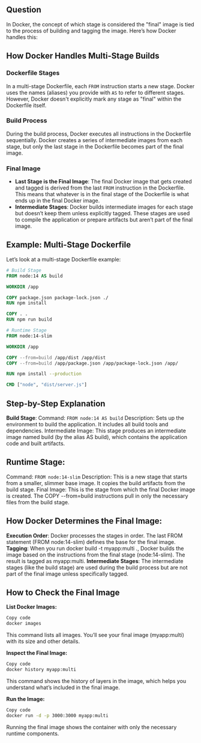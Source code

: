 ## Question

In Docker, the concept of which stage is considered the "final" image is tied to the process of building and tagging the image. Here’s how Docker handles this:

## How Docker Handles Multi-Stage Builds

### Dockerfile Stages

In a multi-stage Dockerfile, each `FROM` instruction starts a new stage. Docker uses the names (aliases) you provide with `AS` to refer to different stages. However, Docker doesn't explicitly mark any stage as "final" within the Dockerfile itself.

### Build Process

During the build process, Docker executes all instructions in the Dockerfile sequentially. Docker creates a series of intermediate images from each stage, but only the last stage in the Dockerfile becomes part of the final image.

### Final Image

- **Last Stage is the Final Image**: The final Docker image that gets created and tagged is derived from the last `FROM` instruction in the Dockerfile. This means that whatever is in the final stage of the Dockerfile is what ends up in the final Docker image.
- **Intermediate Stages**: Docker builds intermediate images for each stage but doesn’t keep them unless explicitly tagged. These stages are used to compile the application or prepare artifacts but aren’t part of the final image.

## Example: Multi-Stage Dockerfile

Let’s look at a multi-stage Dockerfile example:

```dockerfile
# Build Stage
FROM node:14 AS build

WORKDIR /app

COPY package.json package-lock.json ./
RUN npm install

COPY . .
RUN npm run build

# Runtime Stage
FROM node:14-slim

WORKDIR /app

COPY --from=build /app/dist /app/dist
COPY --from=build /app/package.json /app/package-lock.json /app/

RUN npm install --production

CMD ["node", "dist/server.js"]
```
## Step-by-Step Explanation
**Build Stage**:
Command: ```FROM node:14 AS build```
Description: Sets up the environment to build the application. It includes all build tools and dependencies.
Intermediate Image: This stage produces an intermediate image named build (by the alias AS build), which contains the application code and built artifacts.

## Runtime Stage:
Command: ```FROM node:14-slim```
Description: This is a new stage that starts from a smaller, slimmer base image. It copies the build artifacts from the build stage.
Final Image: This is the stage from which the final Docker image is created. The COPY --from=build instructions pull in only the necessary files from the build stage.

## How Docker Determines the Final Image:
**Execution Order**: Docker processes the stages in order. The last FROM statement (FROM node:14-slim) defines the base for the final image.
**Tagging**: When you run docker build -t myapp:multi ., Docker builds the image based on the instructions from the final stage (node:14-slim). The result is tagged as myapp:multi.
**Intermediate Stages**: The intermediate stages (like the build stage) are used during the build process but are not part of the final image unless specifically tagged.

## How to Check the Final Image
**List Docker Images:**

```bash
Copy code
docker images
```
This command lists all images. You’ll see your final image (myapp:multi) with its size and other details.

**Inspect the Final Image:**

```bash
Copy code
docker history myapp:multi
```
This command shows the history of layers in the image, which helps you understand what’s included in the final image.

**Run the Image:**

```bash
Copy code
docker run -d -p 3000:3000 myapp:multi
```
Running the final image shows the container with only the necessary runtime components.
